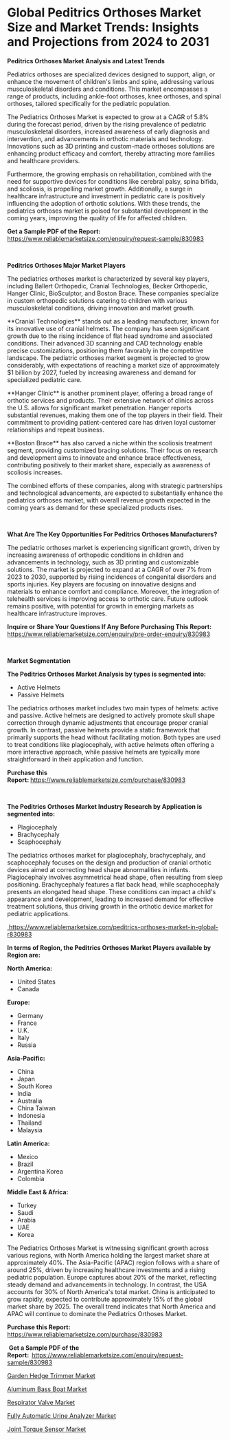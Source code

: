 <p><h1>Global Peditrics Orthoses Market Size and Market Trends: Insights and Projections from 2024 to 2031</h1></p><p><strong>Peditrics Orthoses Market Analysis and Latest Trends</strong></p>
<p><p>Pediatrics orthoses are specialized devices designed to support, align, or enhance the movement of children's limbs and spine, addressing various musculoskeletal disorders and conditions. This market encompasses a range of products, including ankle-foot orthoses, knee orthoses, and spinal orthoses, tailored specifically for the pediatric population.</p><p>The Pediatrics Orthoses Market is expected to grow at a CAGR of 5.8% during the forecast period, driven by the rising prevalence of pediatric musculoskeletal disorders, increased awareness of early diagnosis and intervention, and advancements in orthotic materials and technology. Innovations such as 3D printing and custom-made orthoses solutions are enhancing product efficacy and comfort, thereby attracting more families and healthcare providers.</p><p>Furthermore, the growing emphasis on rehabilitation, combined with the need for supportive devices for conditions like cerebral palsy, spina bifida, and scoliosis, is propelling market growth. Additionally, a surge in healthcare infrastructure and investment in pediatric care is positively influencing the adoption of orthotic solutions. With these trends, the pediatrics orthoses market is poised for substantial development in the coming years, improving the quality of life for affected children.</p></p>
<p><strong>Get a Sample PDF of the Report:&nbsp;</strong> <a href="https://www.reliablemarketsize.com/enquiry/request-sample/830983?utm_campaign=1872&utm_medium=2&utm_source=Github&utm_content=ia&utm_term=18122024&utm_id=peditrics-orthoses">https://www.reliablemarketsize.com/enquiry/request-sample/830983</a></p>
<p>&nbsp;</p>
<p><strong>Peditrics Orthoses Major Market Players</strong></p>
<p><p>The pediatrics orthoses market is characterized by several key players, including Ballert Orthopedic, Cranial Technologies, Becker Orthopedic, Hanger Clinic, BioSculptor, and Boston Brace. These companies specialize in custom orthopedic solutions catering to children with various musculoskeletal conditions, driving innovation and market growth.</p><p>**Cranial Technologies** stands out as a leading manufacturer, known for its innovative use of cranial helmets. The company has seen significant growth due to the rising incidence of flat head syndrome and associated conditions. Their advanced 3D scanning and CAD technology enable precise customizations, positioning them favorably in the competitive landscape. The pediatric orthoses market segment is projected to grow considerably, with expectations of reaching a market size of approximately $1 billion by 2027, fueled by increasing awareness and demand for specialized pediatric care.</p><p>**Hanger Clinic** is another prominent player, offering a broad range of orthotic services and products. Their extensive network of clinics across the U.S. allows for significant market penetration. Hanger reports substantial revenues, making them one of the top players in their field. Their commitment to providing patient-centered care has driven loyal customer relationships and repeat business.</p><p>**Boston Brace** has also carved a niche within the scoliosis treatment segment, providing customized bracing solutions. Their focus on research and development aims to innovate and enhance brace effectiveness, contributing positively to their market share, especially as awareness of scoliosis increases.</p><p>The combined efforts of these companies, along with strategic partnerships and technological advancements, are expected to substantially enhance the pediatrics orthoses market, with overall revenue growth expected in the coming years as demand for these specialized products rises.</p></p>
<p>&nbsp;</p>
<p><strong>What Are The Key Opportunities For Peditrics Orthoses Manufacturers?</strong></p>
<p><p>The pediatric orthoses market is experiencing significant growth, driven by increasing awareness of orthopedic conditions in children and advancements in technology, such as 3D printing and customizable solutions. The market is projected to expand at a CAGR of over 7% from 2023 to 2030, supported by rising incidences of congenital disorders and sports injuries. Key players are focusing on innovative designs and materials to enhance comfort and compliance. Moreover, the integration of telehealth services is improving access to orthotic care. Future outlook remains positive, with potential for growth in emerging markets as healthcare infrastructure improves.</p></p>
<p><strong>Inquire or Share Your Questions If Any Before Purchasing This Report:</strong> <a href="https://www.reliablemarketsize.com/enquiry/pre-order-enquiry/830983?utm_campaign=1872&utm_medium=2&utm_source=Github&utm_content=ia&utm_term=18122024&utm_id=peditrics-orthoses">https://www.reliablemarketsize.com/enquiry/pre-order-enquiry/830983</a></p>
<p>&nbsp;</p>
<p><strong>Market Segmentation</strong></p>
<p><strong>The Peditrics Orthoses Market Analysis by types is segmented into:</strong></p>
<p><ul><li>Active Helmets</li><li>Passive Helmets</li></ul></p>
<p><p>The pediatrics orthoses market includes two main types of helmets: active and passive. Active helmets are designed to actively promote skull shape correction through dynamic adjustments that encourage proper cranial growth. In contrast, passive helmets provide a static framework that primarily supports the head without facilitating motion. Both types are used to treat conditions like plagiocephaly, with active helmets often offering a more interactive approach, while passive helmets are typically more straightforward in their application and function.</p></p>
<p><strong>Purchase this Report:&nbsp;</strong><a href="https://www.reliablemarketsize.com/purchase/830983?utm_campaign=1872&utm_medium=2&utm_source=Github&utm_content=ia&utm_term=18122024&utm_id=peditrics-orthoses">https://www.reliablemarketsize.com/purchase/830983</a></p>
<p>&nbsp;</p>
<p><strong>The Peditrics Orthoses Market Industry Research by Application is segmented into:</strong></p>
<p><ul><li>Plagiocephaly</li><li>Brachycephaly</li><li>Scaphocephaly</li></ul></p>
<p><p>The pediatrics orthoses market for plagiocephaly, brachycephaly, and scaphocephaly focuses on the design and production of cranial orthotic devices aimed at correcting head shape abnormalities in infants. Plagiocephaly involves asymmetrical head shape, often resulting from sleep positioning. Brachycephaly features a flat back head, while scaphocephaly presents an elongated head shape. These conditions can impact a child's appearance and development, leading to increased demand for effective treatment solutions, thus driving growth in the orthotic device market for pediatric applications.</p></p>
<p><a href="https://www.reliablemarketsize.com/peditrics-orthoses-market-in-global-r830983?utm_campaign=1872&utm_medium=2&utm_source=Github&utm_content=ia&utm_term=18122024&utm_id=peditrics-orthoses">&nbsp;https://www.reliablemarketsize.com/peditrics-orthoses-market-in-global-r830983</a></p>
<p><strong>In terms of Region, the Peditrics Orthoses Market Players available by Region are:</strong></p>
<p>
    <p> <strong> North America: </strong>
        <ul>
            <li>United States</li>
            <li>Canada</li>
        </ul>
        </p> 
    <p> <strong> Europe: </strong>
        <ul>
            <li>Germany</li>
            <li>France</li>
            <li>U.K.</li>
            <li>Italy</li>
            <li>Russia</li>
        </ul>
        </p> 
    <p> <strong> Asia-Pacific: </strong>
        <ul>
            <li>China</li>
            <li>Japan</li>
            <li>South Korea</li>
            <li>India</li>
            <li>Australia</li>
            <li>China Taiwan</li>
            <li>Indonesia</li>
            <li>Thailand</li>
            <li>Malaysia</li>
        </ul>
        </p> 
    <p> <strong> Latin America: </strong>
        <ul>
            <li>Mexico</li>
            <li>Brazil</li>
            <li>Argentina Korea</li>
            <li>Colombia</li>
        </ul>
        </p> 
    <p> <strong> Middle East & Africa: </strong>
        <ul>
            <li>Turkey</li>
            <li>Saudi</li>
            <li>Arabia</li>
            <li>UAE</li>
            <li>Korea</li>
        </ul>
    </p>
    </p>
<p><p>The Pediatrics Orthoses Market is witnessing significant growth across various regions, with North America holding the largest market share at approximately 40%. The Asia-Pacific (APAC) region follows with a share of around 25%, driven by increasing healthcare investments and a rising pediatric population. Europe captures about 20% of the market, reflecting steady demand and advancements in technology. In contrast, the USA accounts for 30% of North America's total market. China is anticipated to grow rapidly, expected to contribute approximately 15% of the global market share by 2025. The overall trend indicates that North America and APAC will continue to dominate the Pediatrics Orthoses Market.</p></p>
<p><strong>Purchase this Report: </strong><a href="https://www.reliablemarketsize.com/purchase/830983?utm_campaign=1872&utm_medium=2&utm_source=Github&utm_content=ia&utm_term=18122024&utm_id=peditrics-orthoses">https://www.reliablemarketsize.com/purchase/830983</a></p>
<p>&nbsp;<strong>Get a Sample PDF of the Report:&nbsp;&nbsp;</strong><a href="https://www.reliablemarketsize.com/enquiry/request-sample/830983?utm_campaign=1872&utm_medium=2&utm_source=Github&utm_content=ia&utm_term=18122024&utm_id=peditrics-orthoses">https://www.reliablemarketsize.com/enquiry/request-sample/830983</a></p>
<p><strong></strong></p>
<p><p><a href="https://www.linkedin.com/pulse/growth-trajectory-garden-hedge-trimmer-market-2024-2031-projected-9dx9f?utm_campaign=1872&utm_medium=2&utm_source=Github&utm_content=ia&utm_term=18122024&utm_id=peditrics-orthoses">Garden Hedge Trimmer Market</a></p><p><a href="https://www.linkedin.com/pulse/unveiling-future-aluminum-bass-boat-market-analysis-forecast-wjvff?utm_campaign=1872&utm_medium=2&utm_source=Github&utm_content=ia&utm_term=18122024&utm_id=peditrics-orthoses">Aluminum Bass Boat Market</a></p><p><a href="https://www.linkedin.com/pulse/projecting-growth-respirator-valve-market-insights-expected-cagr-eghjf?utm_campaign=1872&utm_medium=2&utm_source=Github&utm_content=ia&utm_term=18122024&utm_id=peditrics-orthoses">Respirator Valve Market</a></p><p><a href="https://www.linkedin.com/pulse/global-fully-automatic-urine-analyzer-market-study-2024-2031-po3yf?utm_campaign=1872&utm_medium=2&utm_source=Github&utm_content=ia&utm_term=18122024&utm_id=peditrics-orthoses">Fully Automatic Urine Analyzer Market</a></p><p><a href="https://www.linkedin.com/pulse/foreign-opportunities-market-dynamics-joint-torque-sensor-nb6bf?utm_campaign=1872&utm_medium=2&utm_source=Github&utm_content=ia&utm_term=18122024&utm_id=peditrics-orthoses">Joint Torque Sensor Market</a></p></p>